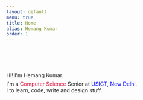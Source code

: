 ```yaml
---
layout: default
menu: true
title: Home
alias: Hemang Kumar
order: 1
---
```

<br><br>
<div class="links row">
   <div class="ic">
      <span class="fa-stack fa-lg">
      <i class="fa fa-circle google fa-stack-2x"></i>
      <a class ="google link" href="mailto:hemangsk@gmail.com" data-toggle="tooltip" title="hemangsk@gmail.com"><i class="fa fa-google fa-stack-1x"></i></a>
      </span>
   </div>
   <div class="ic">
      <span class="fa-stack fa-lg">
      <i class="fa fa-circle linkedin fa-stack-2x"></i>
      <a class ="linkedin link" href="http://linkedin.com/in/hemangkumar" data-toggle="tooltip" title="@hemangkumar"><i class="fa fa-linkedin   fa-stack-1x"></i></a>
      </span>
   </div>
   <div class="ic">
      <span class="fa-stack fa-lg">
      <i class="fa fa-circle twitter fa-stack-2x"></i>
      <a class ="twitter link" href="http://twitter.com/hemang_kumar" data-toggle="tooltip" title="@hemang_kumar"><i class="fa fa-twitter   fa-stack-1x"></i></a>
      </span>
   </div>
   <div class="ic">
      <span class="fa-stack fa-lg">
      <i class="fa fa-circle fire fa-stack-2x"></i>
      <a class ="codecamp link" href="http://freecodecamp.com/hemangsk" data-toggle="tooltip" title="Free Code Camp"><i class="fa fa-fire   fa-stack-1x"></i></a>
      </span>
   </div>
</div>
<br>
<div class="name row" style="margin-bottom: 0.4em !important;">Hi! I'm Hemang Kumar.</div>

<div class="row">
   <div class="welcome center">
    I'm a <span style="color:crimson">Computer Science</span> Senior at <span style="color:blue">USICT, New Delhi</span>.<br> I <i style="color: red" class="fa fa-heart wel"></i> to learn, code, write and design stuff.
   </div>
</div>
<br>
<div class="links row">
   <div class="ic">
      <span class="fa-stack fa-lg">
      <i class="fa fa-circle github fa-stack-2x"></i>
      <a class ="github link" href="http://github.com/hemangsk" data-toggle="tooltip" title="@hemangsk"><i class="fa fa-github fa-stack-1x"></i></a>
      </span>
   </div>
   <div class="ic">
      <span class="fa-stack fa-lg">
      <i class="fa fa-circle fb fa-stack-2x"></i>
      <a class ="fb link" href="https://www.facebook.com/hemangkr" data-toggle="tooltip" title="fb/hemangkr"><i class="fa fa-facebook fa-stack-1x"></i></a>
      </span>
   </div>
   <div class="ic">
      <span class="fa-stack fa-lg">
      <i class="fa fa-circle pinterest fa-stack-2x"></i>
      <a class ="twitter link" href="https://www.pinterest.com/hemangsk" data-toggle="tooltip" title="pinterest/hemangsk"><i class="fa fa-pinterest fa-stack-1x"></i></a>
      </span>
   </div>
   <div class="ic">
      <span class="fa-stack fa-lg">
      <i class="fa fa-circle camera fa-stack-2x"></i>
      <a class ="twitter link" href="#" data-toggle="tooltip" title="Snapchat/Hemang"><i class="fa fa-camera fa-stack-1x"></i></a>
      </span>
   </div>
</div>
<br><br>

